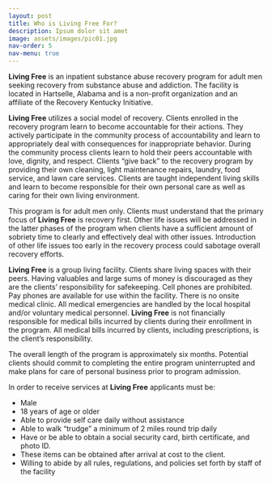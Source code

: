 ```yaml
---
layout: post
title: Who is Living Free For?
description: Ipsum dolor sit amet
image: assets/images/pic01.jpg
nav-order: 5
nav-menu: true
---
```


**Living Free** is an inpatient substance abuse recovery program for adult men seeking recovery from substance abuse and addiction. The facility is located in Hartselle, Alabama and is a non-profit organization and an affiliate of the Recovery Kentucky Initiative.

**Living Free** utilizes a social model of recovery. Clients enrolled in the recovery program learn to become accountable for their actions. They actively participate in the community process of accountability and learn to appropriately deal with consequences for inappropriate behavior. During the community process clients learn to hold their peers accountable with love, dignity, and respect. Clients “give back” to the recovery program by providing their own cleaning, light maintenance repairs, laundry, food service, and lawn care services. Clients are taught independent living skills and learn to become responsible for their own personal care as well as caring for their own living environment.

This program is for adult men only. Clients must understand that the primary focus of **Living Free** is recovery first. Other life issues will be addressed in the latter phases of the program when clients have a sufficient amount of sobriety time to clearly and effectively deal with other issues. Introduction of other life issues too early in the recovery process could sabotage overall recovery efforts.

**Living Free** is a group living facility. Clients share living spaces with their peers. Having valuables and large sums of money is discouraged as they are the clients’ responsibility for safekeeping. Cell phones are prohibited. Pay phones are available for use within the facility. There is no onsite medical clinic. All medical emergencies are handled by the local hospital and/or voluntary medical personnel. **Living Free** is not financially responsible for medical bills incurred by clients during their enrollment in the program. All medical bills incurred by clients, including prescriptions, is the client’s responsibility.

The overall length of the program is approximately six months. Potential clients should commit to completing the entire program uninterrupted and make plans for care of personal business prior to program admission.

In order to receive services at **Living Free** applicants must be:

- Male
- 18 years of age or older
- Able to provide self care daily without assistance
- Able to walk “trudge” a minimum of 2 miles round trip daily
- Have or be able to obtain a social security card, birth certificate, and photo ID.
- These items can be obtained after arrival at cost to the client.
- Willing to abide by all rules, regulations, and policies set forth by staff of the facility

